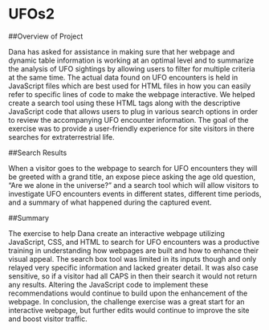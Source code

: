 # UFOs2

##Overview of Project

Dana has asked for assistance in making sure that her webpage and dynamic table information is working at an optimal level and to summarize the analysis of UFO sightings by allowing users to filter for multiple criteria at the same time. The actual data found on UFO encounters is held in JavaScript files which are best used for HTML files in how you can easily refer to specific lines of code to make the webpage interactive. We helped create a search tool using these HTML tags along with the descriptive JavaScript code that allows users to plug in various search options in order to review the accompanying UFO encounter information. The goal of the exercise was to provide a user-friendly experience for site visitors in there searches for extraterrestrial life. 

##Search Results

When a visitor goes to the webpage to search for UFO encounters they will be greeted with a grand title, an expose piece asking the age old question, “Are we alone in the universe?” and a search tool which will allow visitors to investigate UFO encounters events in different states, different time periods, and a summary of what happened during the captured event. 

##Summary

The exercise to help Dana create an interactive webpage utilizing JavaScript, CSS, and HTML to search for UFO encounters was a productive training in understanding how webpages are built and how to enhance their visual appeal. The search box tool was limited in its inputs though and only relayed very specific information and lacked greater detail. It was also case sensitive, so if a visitor had all CAPS in then their search it would not return any results. Altering the JavaScript code to implement these recommendations would continue to build upon the enhancement of the webpage. In conclusion, the challenge exercise was a great start for an interactive webpage, but further edits would continue to improve the site and boost visitor traffic.  


